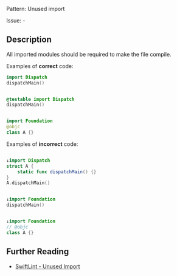 Pattern: Unused import

Issue: -

## Description

All imported modules should be required to make the file compile.

Examples of **correct** code:
```swift
import Dispatch
dispatchMain()


@testable import Dispatch
dispatchMain()


import Foundation
@objc
class A {}

```
Examples of **incorrect** code:
```swift

↓import Dispatch
struct A {
    static func dispatchMain() {}
}
A.dispatchMain()


↓import Foundation
dispatchMain()


↓import Foundation
// @objc
class A {}

```

## Further Reading

* [SwiftLint - Unused Import](https://github.com/realm/SwiftLint/blob/master/Rules.md#unused-import)